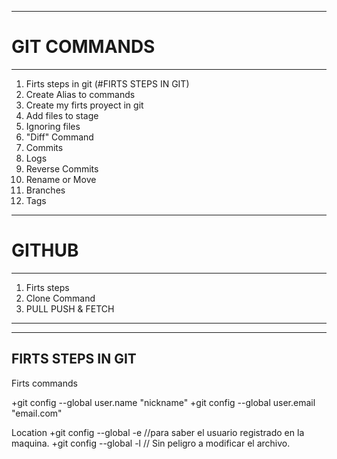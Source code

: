 ***
# GIT COMMANDS
***

1. Firts steps in git (#FIRTS STEPS IN GIT) 
2. Create Alias to commands
3. Create my firts proyect in git
4. Add files to stage
5. Ignoring files
6. "Diff" Command
7. Commits
8. Logs
9. Reverse Commits
10. Rename or Move
11. Branches
12. Tags

***
# GITHUB
***

1. Firts steps
2. Clone Command
3. PULL PUSH & FETCH

***
***

## FIRTS STEPS IN GIT

Firts commands 

+git config --global user.name "nickname"
+git config --global user.email "email.com"

Location
+git config --global -e	//para saber el usuario registrado en la maquina.
+git config --global -l // Sin peligro a modificar el archivo.

##

